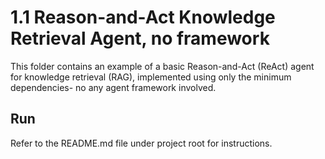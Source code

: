 # 1.1 Reason-and-Act Knowledge Retrieval Agent, no framework

This folder contains an example of a basic Reason-and-Act (ReAct) agent for knowledge retrieval (RAG), implemented using only the minimum dependencies- no any agent framework involved.

## Run

Refer to the README.md file under project root for instructions.
